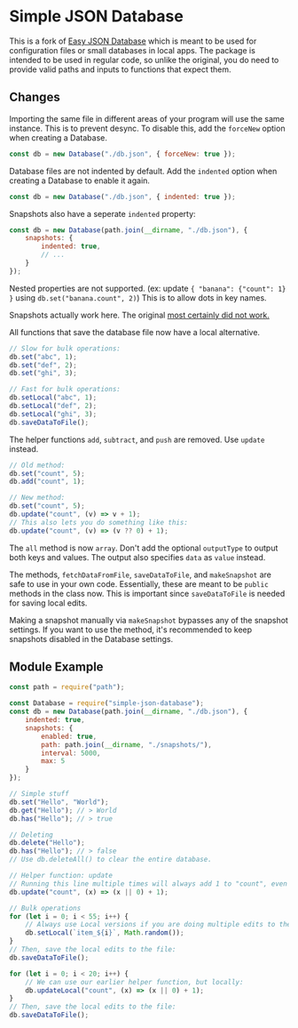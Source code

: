 # Simple JSON Database

This is a fork of [Easy JSON Database](https://github.com/Androz2091/easy-json-database) which is meant to be used for configuration files or small databases in local apps.
The package is intended to be used in regular code, so unlike the original, you do need to provide valid paths and inputs to functions that expect them.

## Changes
Importing the same file in different areas of your program will use the same instance. This is to prevent desync.
To disable this, add the `forceNew` option when creating a Database.
```js
const db = new Database("./db.json", { forceNew: true });
```

Database files are not indented by default. Add the `indented` option when creating a Database to enable it again.
```js
const db = new Database("./db.json", { indented: true });
```
Snapshots also have a seperate `indented` property:
```js
const db = new Database(path.join(__dirname, "./db.json"), {
    snapshots: {
        indented: true,
        // ...
    }
});
```

Nested properties are not supported. (ex: update `{ "banana": {"count": 1} }` using `db.set("banana.count", 2)`)
This is to allow dots in key names.

Snapshots actually work here. The original [most certainly did not work.](https://github.com/Androz2091/easy-json-database/blob/master/index.js#L86)

All functions that save the database file now have a local alternative.
```js
// Slow for bulk operations:
db.set("abc", 1);
db.set("def", 2);
db.set("ghi", 3);

// Fast for bulk operations:
db.setLocal("abc", 1);
db.setLocal("def", 2);
db.setLocal("ghi", 3);
db.saveDataToFile();
```

The helper functions `add`, `subtract`, and `push` are removed. Use `update` instead.
```js
// Old method:
db.set("count", 5);
db.add("count", 1);

// New method:
db.set("count", 5);
db.update("count", (v) => v + 1);
// This also lets you do something like this:
db.update("count", (v) => (v ?? 0) + 1);
```

The `all` method is now `array`. Don't add the optional `outputType` to output both keys and values.
The output also specifies `data` as `value` instead.

The methods, `fetchDataFromFile`, `saveDataToFile`, and `makeSnapshot` are safe to use in your own code.
Essentially, these are meant to be `public` methods in the class now. This is important since `saveDataToFile` is needed for saving local edits.

Making a snapshot manually via `makeSnapshot` bypasses any of the snapshot settings. If you want to use the method, it's recommended to keep snapshots disabled in the Database settings.

## Module Example

```js
const path = require("path");

const Database = require("simple-json-database");
const db = new Database(path.join(__dirname, "./db.json"), {
    indented: true,
    snapshots: {
        enabled: true,
        path: path.join(__dirname, "./snapshots/"),
        interval: 5000,
        max: 5
    }
});

// Simple stuff
db.set("Hello", "World");
db.get("Hello"); // > World
db.has("Hello"); // > true

// Deleting
db.delete("Hello");
db.has("Hello"); // > false
// Use db.deleteAll() to clear the entire database.

// Helper function: update
// Running this line multiple times will always add 1 to "count", even if it doesn't already exist
db.update("count", (x) => (x || 0) + 1);

// Bulk operations
for (let i = 0; i < 55; i++) {
    // Always use Local versions if you are doing multiple edits to the DB!
    db.setLocal(`item_${i}`, Math.random());
}
// Then, save the local edits to the file:
db.saveDataToFile();

for (let i = 0; i < 20; i++) {
    // We can use our earlier helper function, but locally:
    db.updateLocal("count", (x) => (x || 0) + 1);
}
// Then, save the local edits to the file:
db.saveDataToFile();
```
